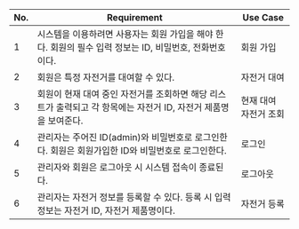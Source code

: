 | No. | Requirement | Use Case                    |
|-----|-------------|-----------------------------|
| 1   | 시스템을 이용하려면 사용자는 회원 가입을 해야 한다. 회원의 필수 입력 정보는 ID, 비밀번호, 전화번호이다. | 회원 가입 |
| 2   | 회원은 특정 자전거를 대여할 수 있다. | 자전거 대여 |
| 3   | 회원이 현재 대여 중인 자전거를 조회하면 해당 리스트가 출력되고 각 항목에는 자전거 ID, 자전거 제품명을 보여준다. | 현재 대여 자전거 조회 |
| 4   | 관리자는 주어진 ID(admin)와 비밀번호로 로그인한다. 회원은 회원가입한 ID와 비밀번호로 로그인한다. | 로그인 |
| 5   | 관리자와 회원은 로그아웃 시 시스템 접속이 종료된다. | 로그아웃 |
| 6   | 관리자는 자전거 정보를 등록할 수 있다. 등록 시 입력 정보는 자전거 ID, 자전거 제품명이다. | 자전거 등록 |